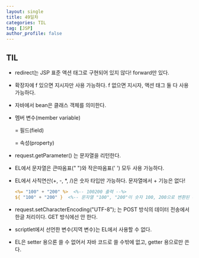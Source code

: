 ```yaml
---
layout: single
title: 49일차
categories: TIL
tag: [JSP]
author_profile: false
---
```


## TIL 

* redirect는 JSP 표준 액션 태그로 구현되어 있지 않다! forward만 있다.

* 확장자에 f 있으면 지시자만 사용 가능하다. f 없으면 지시자, 액션 태그 둘 다 사용 가능하다.

* 자바에서 bean은 클래스 객체를 의미한다.

* 멤버 변수(member variable) 

  = 필드(field) 

  = 속성(property)

* request.getParameter() 는 문자열을 리턴한다.

* EL에서 문자열은 큰따옴표(" ")와 작은따옴표(' ') 모두 사용 가능하다. 

* EL에서 사칙연산(+, -, *, /)은 숫자 타입만 가능하다. 문자열에서 + 기능은 없다!

  ```jsp
  <%= "100" + "200" %>  <%-- 100200 출력 --%>
  ${ "100" + "200" }  <%-- 문자열 "100", "200"이 숫자 100, 200으로 변환된 후 덧셈. 300 출력 --%>
  ```

* request.setCharacterEncoding("UTF-8"); 는 POST 방식의 데이터 전송에서 한글 처리이다. GET 방식에선 안 한다.

* scriptlet에서 선언한 변수(지역 변수)는 EL에서 사용할 수 없다.

* EL은 setter 용으론 쓸 수 없어서 자바 코드로 쓸 수밖에 없고, getter 용으로만 쓴다.
